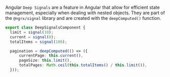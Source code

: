 Angular `Deep Signals` are a feature in Angular that allow for efficient state management, especially when dealing with nested objects. They are part of the `@ngrx/signal` library and are created with the `deepComputed()` function.

```typescript
export class DeepSignalsComponent {
  limit = signal(10);
  current = signal(0);
  totalItems = signal(100);

  pagination = deepComputed(() => ({
      currentPage: this.current(),
      pageSize: this.limit(),
      totalPages: Math.ceil(this.totalItems() / this.limit()),
  }));
```